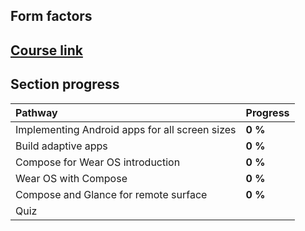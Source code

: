 ## Form factors

## [Course link](https://developer.android.com/courses/pathways/jetpack-compose-for-android-developers-5)

## Section progress

| Pathway                                        | Progress  |
|:-----------------------------------------------|:----------|
| Implementing Android apps for all screen sizes | **0 %**   |
| Build adaptive apps                            | **0 %**   |
| Compose for Wear OS introduction               | **0 %**   |
| Wear OS with Compose                           | **0 %**   |
| Compose and Glance for remote surface          | **0 %**   |
| Quiz                                           |           |
